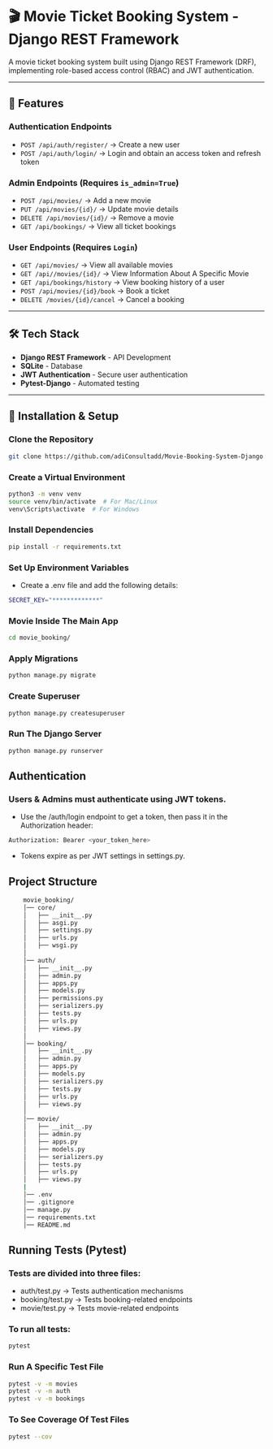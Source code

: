 # 🎬 Movie Ticket Booking System - Django REST Framework

A movie ticket booking system built using Django REST Framework (DRF), implementing role-based access control (RBAC) and JWT authentication.

---

## 🚀 Features

### **Authentication Endpoints**
- `POST /api/auth/register/` → Create a new user  
- `POST /api/auth/login/` → Login and obtain an access token and refresh token

### **Admin Endpoints** (Requires `is_admin=True`)
- `POST /api/movies/` → Add a new movie  
- `PUT /api/movies/{id}/` → Update movie details  
- `DELETE /api/movies/{id}/` → Remove a movie  
- `GET /api/bookings/` → View all ticket bookings  

### **User Endpoints** (Requires `Login`)
- `GET /api/movies/` → View all available movies  
- `GET /api//movies/{id}/` → View Information About A Specific Movie
- `GET /api/bookings/history` → View booking history of a user  
- `POST /api/movies/{id}/book` → Book a ticket  
- `DELETE /movies/{id}/cancel` → Cancel a booking  

---

## 🛠 Tech Stack

- **Django REST Framework** - API Development  
- **SQLite** - Database  
- **JWT Authentication** - Secure user authentication  
- **Pytest-Django** - Automated testing  

---

## 🔧 Installation & Setup

### Clone the Repository
```bash
git clone https://github.com/adiConsultadd/Movie-Booking-System-Django.git
```

### Create a Virtual Environment
```bash
python3 -m venv venv  
source venv/bin/activate  # For Mac/Linux  
venv\Scripts\activate  # For Windows  
```

### Install Dependencies
```bash
pip install -r requirements.txt
```
### Set Up Environment Variables
- Create a .env file and add the following details:
```bash
SECRET_KEY="*************"
```

### Movie Inside The Main App
```bash
cd movie_booking/
```

### Apply Migrations
```bash
python manage.py migrate  
```

### Create Superuser
```bash
python manage.py createsuperuser 
```

### Run The Django Server
```bash
python manage.py runserver  
```

## Authentication
### Users & Admins must authenticate using JWT tokens.
- Use the /auth/login endpoint to get a token, then pass it in the Authorization header:
```bash
Authorization: Bearer <your_token_here>
```
- Tokens expire as per JWT settings in settings.py.


## Project Structure
```bash
    movie_booking/
    │── core/
    │   ├── __init__.py
    │   ├── asgi.py
    │   ├── settings.py
    │   ├── urls.py
    │   ├── wsgi.py
    │
    │── auth/
    │   ├── __init__.py
    │   ├── admin.py
    │   ├── apps.py
    │   ├── models.py
    │   ├── permissions.py
    │   ├── serializers.py
    │   ├── tests.py
    │   ├── urls.py
    │   ├── views.py
    │
    │── booking/
    │   ├── __init__.py
    │   ├── admin.py
    │   ├── apps.py
    │   ├── models.py
    │   ├── serializers.py
    │   ├── tests.py
    │   ├── urls.py
    │   ├── views.py
    │
    │── movie/
    │   ├── __init__.py
    │   ├── admin.py
    │   ├── apps.py
    │   ├── models.py
    │   ├── serializers.py
    │   ├── tests.py
    │   ├── urls.py
    │   ├── views.py
    |
    │── .env
    │── .gitignore
    │── manage.py
    │── requirements.txt
    │── README.md
```

## Running Tests (Pytest)
### Tests are divided into three files:

- auth/test.py → Tests authentication mechanisms
- booking/test.py → Tests booking-related endpoints
- movie/test.py → Tests movie-related endpoints

### To run all tests:
```bash
pytest
```

### Run A Specific Test File
```bash
pytest -v -m movies
pytest -v -m auth
pytest -v -m bookings
```

### To See Coverage Of Test Files
```bash
pytest --cov
```